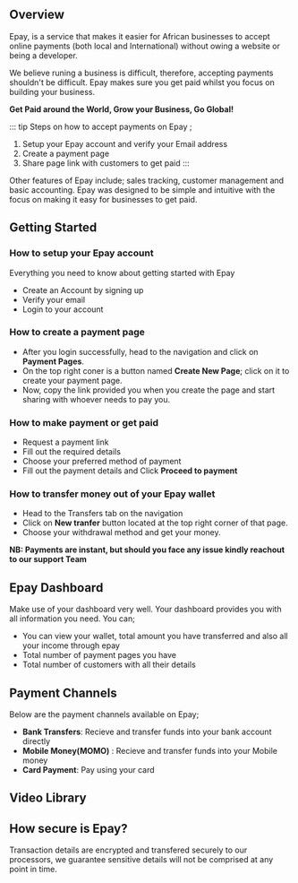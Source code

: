 ## Overview
Epay, is a service that makes it easier for African businesses to accept online payments (both local and International) without owing a website or being a developer.  

We believe runing a business is difficult, therefore, accepting payments shouldn't be difficult. Epay makes sure you get paid whilst you focus on building your business.

**Get Paid around the World, Grow your Business, Go Global!**

::: tip Steps on how to accept payments on Epay ;
1. Setup your Epay account and verify your Email address
2. Create a payment page
3. Share page link with customers to get paid
:::

Other features of Epay include; sales tracking, customer management and basic accounting.
Epay was designed to be simple and intuitive with the focus on making it easy for businesses to get paid.

## Getting Started 
    
 ### How to setup your Epay account
  Everything you need to know about getting started with Epay
   - Create an Account by signing up
   - Verify your email
   - Login to your account

 ### How to create a payment page
 - After you login successfully, head to the navigation and click on **Payment Pages**. 
 - On the top right coner is a button named **Create New Page**; click on it to create your payment page. 
 - Now, copy the link provided you when you create the page and start sharing with whoever needs to pay you.

 ### How to make payment or get paid
 - Request a payment link
 - Fill out the required details 
 - Choose your preferred method of payment
 - Fill out the payment details and Click **Proceed to payment**

 ### How to transfer money out of your Epay wallet
- Head to the Transfers tab on the navigation
- Click on **New tranfer** button located at the top right corner of that page.
- Choose your withdrawal method and get your money.

**NB: Payments are instant, but should you face any issue kindly reachout to our support Team**

## Epay Dashboard
Make use of your dashboard very well. Your dashboard provides you with all information you need. You can;

- You can view your wallet, total amount you have transferred and also all your income through epay 
- Total number of payment pages you have
- Total number of customers with all their details

## Payment Channels

Below are the payment channels available on Epay;

 - **Bank Transfers**: Recieve and transfer funds into your bank account directly
 - **Mobile Money(MOMO)** : Recieve and transfer funds into your Mobile money
 - **Card Payment**: Pay using your card


 
## Video Library

## How secure is Epay?
Transaction details are encrypted and transfered securely to our processors, we guarantee sensitive details will not be comprised at any point in time.


 


